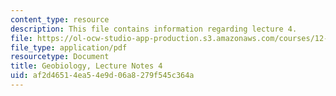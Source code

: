 ```yaml
---
content_type: resource
description: This file contains information regarding lecture 4.
file: https://ol-ocw-studio-app-production.s3.amazonaws.com/courses/12-007-geobiology-spring-2013/af2d46514ea54e9d06a8279f545c364a_MIT12_007S13_Lec4.pdf
file_type: application/pdf
resourcetype: Document
title: Geobiology, Lecture Notes 4
uid: af2d4651-4ea5-4e9d-06a8-279f545c364a
---
```

